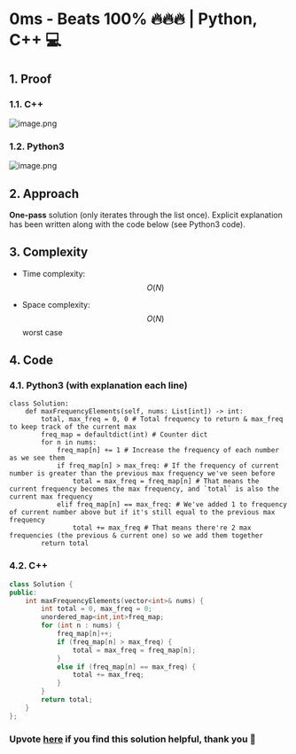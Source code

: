# 0ms - Beats 100% 🔥🔥🔥 | Python, C++ 💻
## 1. Proof
<!-- Describe your first thoughts on how to solve this problem. -->
### 1.1. C++
![image.png](https://assets.leetcode.com/users/images/51ea8c14-0abc-4111-8878-e64d749145e2_1709872262.815407.png)
### 1.2. Python3
![image.png](https://assets.leetcode.com/users/images/50a9e695-009d-4495-a8dd-df4156b4f62e_1709872337.2743845.png)

## 2. Approach
<!-- Describe your approach to solving the problem. -->
**One-pass** solution (only iterates through the list once).
Explicit explanation has been written along with the code below (see Python3 code).

## 3. Complexity
- Time complexity: $$O(N)$$
<!-- Add your time complexity here, e.g. $$O(n)$$ -->

- Space complexity: $$O(N)$$ worst case
<!-- Add your space complexity here, e.g. $$O(n)$$ -->

## 4. Code
### 4.1. Python3 (with explanation each line)
```python3 []
class Solution:
    def maxFrequencyElements(self, nums: List[int]) -> int:
        total, max_freq = 0, 0 # Total frequency to return & max_freq to keep track of the current max
        freq_map = defaultdict(int) # Counter dict
        for n in nums:
            freq_map[n] += 1 # Increase the frequency of each number as we see them
            if freq_map[n] > max_freq: # If the frequency of current number is greater than the previous max frequency we've seen before
                total = max_freq = freq_map[n] # That means the current frequency becomes the max frequency, and `total` is also the current max frequency
            elif freq_map[n] == max_freq: # We've added 1 to frequency of current number above but if it's still equal to the previous max frequency 
                total += max_freq # That means there're 2 max frequencies (the previous & current one) so we add them together
        return total
```
### 4.2. C++
```cpp []
class Solution {
public:
    int maxFrequencyElements(vector<int>& nums) {
        int total = 0, max_freq = 0;
        unordered_map<int,int>freq_map;
        for (int n : nums) {
            freq_map[n]++;
            if (freq_map[n] > max_freq) {
                total = max_freq = freq_map[n];
            }
            else if (freq_map[n] == max_freq) {
                total += max_freq;
            }
        }
        return total;
    }
};
```
### Upvote [here](https://leetcode.com/problems/count-elements-with-maximum-frequency/solutions/4840621/0ms-beats-100-python-c) if you find this solution helpful, thank you 🤍
